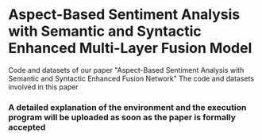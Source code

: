 # Aspect-Based Sentiment Analysis with Semantic and Syntactic Enhanced Multi-Layer Fusion Model
Code and datasets of our paper "Aspect-Based Sentiment Analysis with Semantic and Syntactic Enhanced Fusion Network"
The code and datasets involved in this paper


### A detailed explanation of the environment and the execution program will be uploaded as soon as the paper is formally accepted


